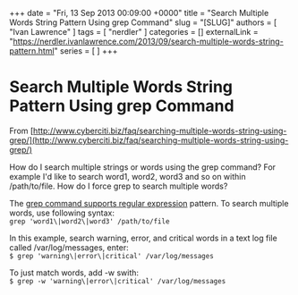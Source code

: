 +++
date = "Fri, 13 Sep 2013 00:09:00 +0000"
title = "Search Multiple Words String Pattern Using grep Command"
slug = "[SLUG]"
authors = [ "Ivan Lawrence" ]
tags = [ "nerdler" ]
categories = []
externalLink = "https://nerdler.ivanlawrence.com/2013/09/search-multiple-words-string-pattern.html"
series = [ ]
+++

# Search Multiple Words String Pattern Using grep Command

From [http://www.cyberciti.biz/faq/searching-multiple-words-string-using-grep/](http://www.cyberciti.biz/faq/searching-multiple-words-string-using-grep/)  
  
How do I search multiple strings or words using the grep command? For example I'd like to search word1, word2, word3 and so on within /path/to/file. How do I force grep to search multiple words?  
  
The [grep command supports regular expression](http://www.cyberciti.biz/faq/grep-regular-expressions/) pattern. To search multiple words, use following syntax:  
`grep 'word1\|word2\|word3' /path/to/file`  
  
In this example, search warning, error, and critical words in a text log file called /var/log/messages, enter:  
`$ grep 'warning\|error\|critical' /var/log/messages`  
  
To just match words, add -w swith:  
`$ grep -w 'warning\|error\|critical' /var/log/messages`